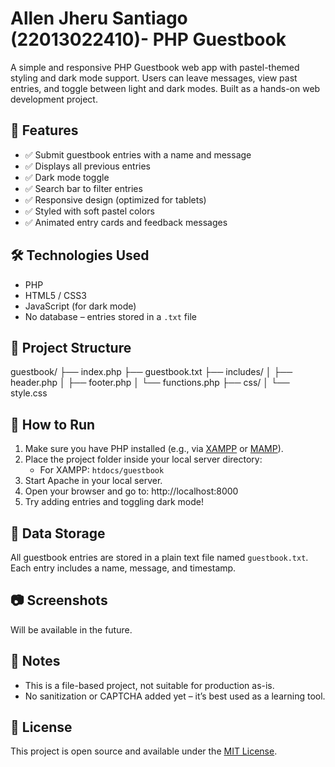 # Allen Jheru Santiago (22013022410)- PHP Guestbook

A simple and responsive PHP Guestbook web app with pastel-themed styling and dark mode support. Users can leave messages, view past entries, and toggle between light and dark modes. Built as a hands-on web development project.

## 🌟 Features

- ✅ Submit guestbook entries with a name and message
- ✅ Displays all previous entries
- ✅ Dark mode toggle
- ✅ Search bar to filter entries
- ✅ Responsive design (optimized for tablets)
- ✅ Styled with soft pastel colors
- ✅ Animated entry cards and feedback messages

## 🛠 Technologies Used

- PHP
- HTML5 / CSS3
- JavaScript (for dark mode)
- No database – entries stored in a `.txt` file

## 📁 Project Structure

guestbook/
├── index.php
├── guestbook.txt
├── includes/
│ ├── header.php
│ ├── footer.php
│ └── functions.php
├── css/
│ └── style.css

## 🚀 How to Run

1. Make sure you have PHP installed (e.g., via [XAMPP](https://www.apachefriends.org/) or [MAMP](https://www.mamp.info/)).
2. Place the project folder inside your local server directory:
   - For XAMPP: `htdocs/guestbook`
3. Start Apache in your local server.
4. Open your browser and go to:
http://localhost:8000
5. Try adding entries and toggling dark mode!

## 💾 Data Storage

All guestbook entries are stored in a plain text file named `guestbook.txt`. Each entry includes a name, message, and timestamp.

## 📷 Screenshots

Will be available in the future.

## 🧠 Notes

- This is a file-based project, not suitable for production as-is.
- No sanitization or CAPTCHA added yet – it’s best used as a learning tool.

## 📜 License

This project is open source and available under the [MIT License](LICENSE).
